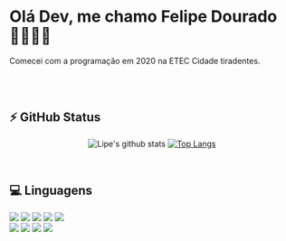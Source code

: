 # Olá Dev, me chamo Felipe Dourado👨🏻‍💻🤙

<p>Comecei com a programação em 2020 na ETEC Cidade tiradentes.</p>
<br/>

<br/>

## ⚡️ GitHub Status
<div align="center" float="left" height="100px">


 ![Lipe's github stats](https://github-readme-stats.vercel.app/api?username=Felipis&show_icons=true&theme=material-palenight)
 [![Top Langs](https://github-readme-stats.vercel.app/api/top-langs/?username=Felipis&langs_count=10&layout=compact&theme=material-palenight)](https://github.com/Felipis/github-readme-stats)
 
 <br/>
 </div>
 
 ## 💻 Linguagens
 <div float="left">
 <img src="https://img.shields.io/badge/HTML5-E34F26?style=for-the-badge&logo=html5&logoColor=white">
 <img src="https://img.shields.io/badge/CSS3-1572B6?style=for-the-badge&logo=css3&logoColor=white">
 <img src="https://img.shields.io/badge/JavaScript-323330?style=for-the-badge&logo=javascript&logoColor=F7DF1E">
 <img src="https://img.shields.io/badge/Java-ED8B00?style=for-the-badge&logo=java&logoColor=white">
 <img src="https://img.shields.io/badge/PHP-777BB4?style=for-the-badge&logo=php&logoColor=white"> <br/>
 <img src="https://img.shields.io/badge/MySQL-005C84?style=for-the-badge&logo=mysql&logoColor=white">
 <img src="https://img.shields.io/badge/Node.js-339933?style=for-the-badge&logo=nodedotjs&logoColor=white">
 <img src="https://img.shields.io/badge/React-20232A?style=for-the-badge&logo=react&logoColor=61DAFB">
 <img src="https://img.shields.io/badge/React_Native-20232A?style=for-the-badge&logo=react&logoColor=61DAFB">
 </div>
 
 

